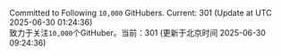 Committed to Following `10,000` GitHubers. Current: <!-- FOLLOWING_COUNT -->301<!-- FOLLOWING_COUNT --> (Update at UTC <!-- LAST_UPDATED -->2025-06-30 01:24:36<!-- LAST_UPDATED -->)<br>
致力于关注`10,000`个GitHuber。当前：<!-- FOLLOWING_COUNT -->301<!-- FOLLOWING_COUNT --> (更新于北京时间 <!-- LAST_UPDATED_CST -->2025-06-30 09:24:36<!-- LAST_UPDATED_CST -->)
